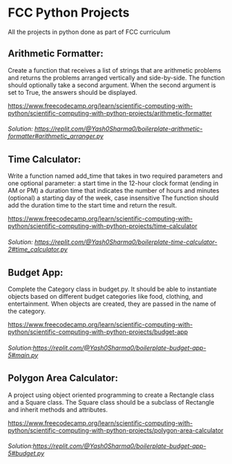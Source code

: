 # FCC Python Projects
All the projects in python done as part of FCC curriculum

## Arithmetic Formatter:
Create a function that receives a list of strings that are arithmetic problems and returns the problems arranged vertically and side-by-side. The function should optionally take a second argument. When the second argument is set to True, the answers should be displayed.

https://www.freecodecamp.org/learn/scientific-computing-with-python/scientific-computing-with-python-projects/arithmetic-formatter

###### Solution: https://replit.com/@Yash0Sharma0/boilerplate-arithmetic-formatter#arithmetic_arranger.py

## Time Calculator:
Write a function named add_time that takes in two required parameters and one optional parameter:
  a start time in the 12-hour clock format (ending in AM or PM)
  a duration time that indicates the number of hours and minutes
  (optional) a starting day of the week, case insensitive
  The function should add the duration time to the start time and return the result.
  
https://www.freecodecamp.org/learn/scientific-computing-with-python/scientific-computing-with-python-projects/time-calculator
  
###### Solution: https://replit.com/@Yash0Sharma0/boilerplate-time-calculator-2#time_calculator.py

## Budget App:
Complete the Category class in budget.py. It should be able to instantiate objects based on different budget categories like food, clothing, and entertainment. When objects are created, they are passed in the name of the category.

https://www.freecodecamp.org/learn/scientific-computing-with-python/scientific-computing-with-python-projects/budget-app

###### Solution:https://replit.com/@Yash0Sharma0/boilerplate-budget-app-5#main.py

## Polygon Area Calculator:
A project using object oriented programming to create a Rectangle class and a Square class. The Square class should be a subclass of Rectangle and inherit methods and attributes.

https://www.freecodecamp.org/learn/scientific-computing-with-python/scientific-computing-with-python-projects/polygon-area-calculator

###### Solution:https://replit.com/@Yash0Sharma0/boilerplate-budget-app-5#budget.py



